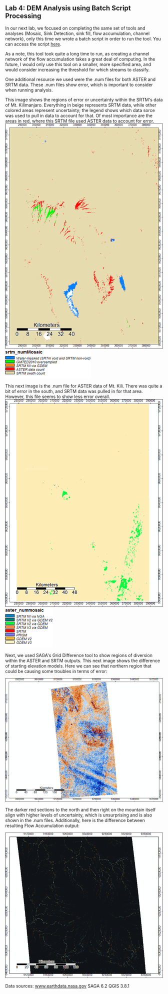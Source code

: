 ## Lab 4: DEM Analysis using Batch Script Processing 

In our next lab, we focused on completing the same set of tools and analyses (Mosaic, Sink Detection, sink fill, flow accumulation, channel network), only this time we wrote a batch script in order to run the tool. You can access the script [here](batch_asterelevation_analysis.bat). 

As a note, this tool took quite a long time to run, as creating a channel network of the flow accumulation takes a great deal of computing. In the future, I would only use this tool on a smaller, more specified area, and would consider increasing the threshold for which streams to classify. 

One additional resource we used were the .num files for both ASTER and SRTM data. These .num files show error, which is important to consider when running analysis. 

This image shows the regions of error or uncertainty within the SRTM's data of Mt. Kilimanjaro. Everything in beige represents SRTM data, while other colored areas represent uncertainty; the legend shows which data sorce was used to pull in data to account for that. Of most importance are the areas in red, where this SRTM file used ASTER data to account for error. 
![SRTM num](srtm_num.png) ![SRTM num legend](srtm_num_legend.png)

This next image is the .num file for ASTER data of Mt. Kili. There was quite a bit of error in the south, and SRTM data was pulled in for that area. However, this file seems to show less error overall. 
![ASTER num](ASTER_num.png) ![Aster num legend](ASTER_num_legend.png)

Next, we used SAGA's Grid Difference tool to show regions of diversion within the ASTER and SRTM outputs. This next image shows the difference of starting elevation models. Here we can see that northern region that could be causing some troubles in terms of error: 

![elevation difference](GridDiff_elevationmodels.png)

The darker red sections to the north and then right on the mountain itself align with higher levels of uncertainty, which is unsurprising and is also shown in the .num files. Additionally, here is the difference between resulting Flow Accumulation output:

![Flow difference](GridDiff_flowaccu3.png)

 


Data sources: 
www.earthdata.nasa.gov
SAGA 6.2
QGIS 3.8.1
